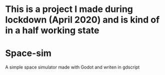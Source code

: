 # This is a project I made during lockdown (April 2020) and is kind of in a half working state

# Space-sim
A simple space simulator made with Godot and writen in gdscript
